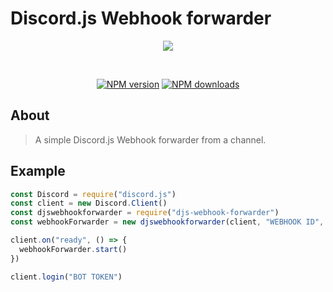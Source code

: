 # Discord.js Webhook forwarder
<div align="center">
<p>
<a href="https://nodei.co/npm/djs-webhook-forwarder/"><img src="https://nodei.co/npm/djs-webhook-forwarder.png"></a>
</p>
<br />
 <p>
 <a href="https://www.npmjs.com/package/djs-webhook-forwarder"><img src="https://img.shields.io/npm/v/djs-webhook-forwarder.svg?maxAge=3600" alt="NPM version" /></a>
<a href="https://www.npmjs.com/package/djs-webhook-forwarder"><img src="https://img.shields.io/npm/dt/djs-webhook-forwarder.svg?maxAge=3600" alt="NPM downloads" /></a>
  </p>
</div>

## About 
> A simple Discord.js Webhook forwarder from a channel.


## Example
```js
const Discord = require("discord.js")
const client = new Discord.Client()
const djswebhookforwarder = require("djs-webhook-forwarder")
const webhookForwarder = new djswebhookforwarder(client, "WEBHOOK ID", "WEBHOOK TOKEN", "SOURCE CHANNEL ID")

client.on("ready", () => {
  webhookForwarder.start()
})

client.login("BOT TOKEN")
```
